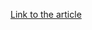 [Link to the article](https://blogs.vmware.com/security/2023/11/netsupport-rat-the-rat-king-returns.html)
